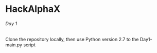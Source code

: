 # HackAlphaX

###### Day 1
Clone the repository locally, then use Python version 2.7 to the Day1-main.py script
